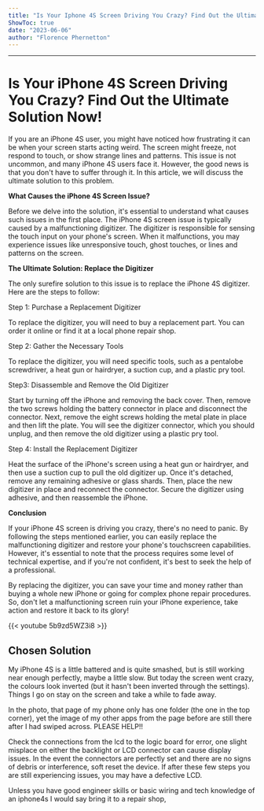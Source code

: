 ```yaml
---
title: "Is Your Iphone 4S Screen Driving You Crazy? Find Out the Ultimate Solution Now!"
ShowToc: true 
date: "2023-06-06"
author: "Florence Phernetton"
---
```

*****
# Is Your iPhone 4S Screen Driving You Crazy? Find Out the Ultimate Solution Now!

If you are an iPhone 4S user, you might have noticed how frustrating it can be when your screen starts acting weird. The screen might freeze, not respond to touch, or show strange lines and patterns. This issue is not uncommon, and many iPhone 4S users face it. However, the good news is that you don't have to suffer through it. In this article, we will discuss the ultimate solution to this problem.

**What Causes the iPhone 4S Screen Issue?**

Before we delve into the solution, it's essential to understand what causes such issues in the first place. The iPhone 4S screen issue is typically caused by a malfunctioning digitizer. The digitizer is responsible for sensing the touch input on your phone's screen. When it malfunctions, you may experience issues like unresponsive touch, ghost touches, or lines and patterns on the screen.

**The Ultimate Solution: Replace the Digitizer**

The only surefire solution to this issue is to replace the iPhone 4S digitizer. Here are the steps to follow:

Step 1: Purchase a Replacement Digitizer

To replace the digitizer, you will need to buy a replacement part. You can order it online or find it at a local phone repair shop.

Step 2: Gather the Necessary Tools

To replace the digitizer, you will need specific tools, such as a pentalobe screwdriver, a heat gun or hairdryer, a suction cup, and a plastic pry tool.

Step3: Disassemble and Remove the Old Digitizer

Start by turning off the iPhone and removing the back cover. Then, remove the two screws holding the battery connector in place and disconnect the connector. Next, remove the eight screws holding the metal plate in place and then lift the plate. You will see the digitizer connector, which you should unplug, and then remove the old digitizer using a plastic pry tool.

Step 4: Install the Replacement Digitizer

Heat the surface of the iPhone's screen using a heat gun or hairdryer, and then use a suction cup to pull the old digitizer up. Once it's detached, remove any remaining adhesive or glass shards. Then, place the new digitizer in place and reconnect the connector. Secure the digitizer using adhesive, and then reassemble the iPhone.

**Conclusion**

If your iPhone 4S screen is driving you crazy, there's no need to panic. By following the steps mentioned earlier, you can easily replace the malfunctioning digitizer and restore your phone's touchscreen capabilities. However, it's essential to note that the process requires some level of technical expertise, and if you're not confident, it's best to seek the help of a professional.

By replacing the digitizer, you can save your time and money rather than buying a whole new iPhone or going for complex phone repair procedures. So, don't let a malfunctioning screen ruin your iPhone experience, take action and restore it back to its glory!

{{< youtube 5b9zd5WZ3i8 >}} 



## Chosen Solution
 My iPhone 4S is a little battered and is quite smashed, but is still working near enough perfectly, maybe a little slow. But today the screen went crazy, the colours look inverted (but it hasn't been inverted through the settings). Things I go on stay on the screen and take a while to fade away.

In the photo, that page of my phone only has one folder (the one in the top corner), yet the image of my other apps from the page before are still there after I had swiped across. PLEASE HELP!!

 Check the connections from the lcd to the logic board for error, one slight misplace on either the backlight or LCD connector can cause display issues. In the event the connectors are perfectly set and there are no signs of debris or interference, soft reset the device. If after these few steps you are still experiencing issues, you may have a defective LCD.

 Unless you have good engineer skills or basic wiring and tech knowledge of an iphone4s I would say bring it to a repair shop,




